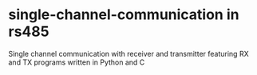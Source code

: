 # single-channel-communication in rs485
Single channel communication with receiver and transmitter featuring RX and TX programs written in Python and C
